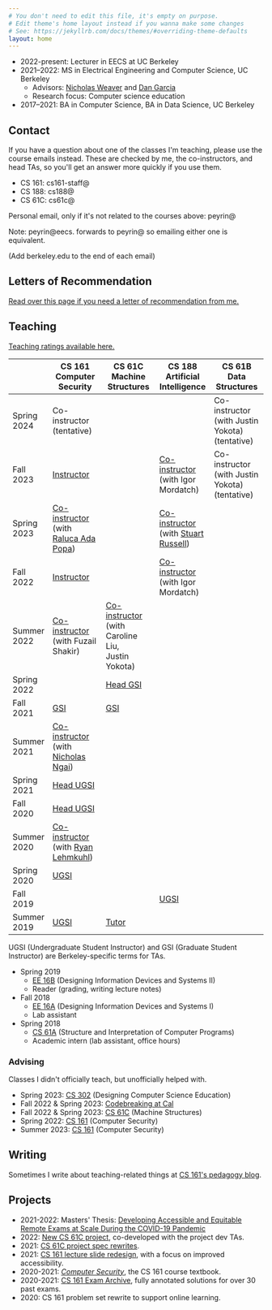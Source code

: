 ```yaml
---
# You don't need to edit this file, it's empty on purpose.
# Edit theme's home layout instead if you wanna make some changes
# See: https://jekyllrb.com/docs/themes/#overriding-theme-defaults
layout: home
---
```


- 2022-present: Lecturer in EECS at UC Berkeley
- 2021–2022: MS in Electrical Engineering and Computer Science, UC Berkeley
  - Advisors: [Nicholas Weaver](http://www1.icsi.berkeley.edu/~nweaver/) and [Dan Garcia](https://people.eecs.berkeley.edu/~ddgarcia/)
  - Research focus: Computer science education
- 2017–2021: BA in Computer Science, BA in Data Science, UC Berkeley

## Contact

If you have a question about one of the classes I'm teaching, please use the course emails instead. These are checked by me, the co-instructors, and head TAs, so you'll get an answer more quickly if you use them.
- CS 161: cs161-staff@
- CS 188: cs188@
- CS 61C: cs61c@

Personal email, only if it's not related to the courses above: peyrin@

Note: peyrin@eecs. forwards to peyrin@ so emailing either one is equivalent.

(Add berkeley.edu to the end of each email)


## Letters of Recommendation

[Read over this page if you need a letter of recommendation from me.](/letter-of-rec)


## Teaching

[Teaching ratings available here.](https://hkn.eecs.berkeley.edu/coursesurveys/instructor/Kao,Peyrin)

<table>
<colgroup>
  <col span="1" style="width: 14%;">
  <col span="1" style="width: 21.5%;">
  <col span="1" style="width: 21.5%;">
  <col span="1" style="width: 21.5%;">
  <col span="1" style="width: 21.5%;">
</colgroup>
<thead>
  <tr>
    <th></th>
    <th>CS 161<br>Computer Security</th>
    <th>CS 61C<br>Machine Structures</th>
    <th>CS 188<br>Artificial Intelligence</th>
    <th>CS 61B<br>Data Structures</th>
  </tr>
</thead>
<tbody>
  <tr>
    <td>Spring 2024</td>
    <td>Co-instructor<br>(tentative)</td>
    <td></td>
    <td></td>
    <td>Co-instructor<br>(with Justin Yokota)<br>(tentative)</td>
  </tr>
  <tr>
    <td>Fall 2023</td>
    <td><a href="https://fa23.cs161.org">Instructor</a></td>
    <td></td>
    <td><a href="https://inst.eecs.berkeley.edu/~cs188/fa23">Co-instructor</a><br>(with Igor Mordatch)</td>
    <td>Co-instructor<br>(with Justin Yokota)<br>(tentative)</td>
  </tr>
  <tr>
    <td>Spring 2023</td>
    <td><a href="https://sp23.cs161.org">Co-instructor</a><br>(with <a href="https://people.eecs.berkeley.edu/~raluca/">Raluca Ada Popa</a>)</td>
    <td></td>
    <td><a href="https://inst.eecs.berkeley.edu/~cs188/sp23">Co-instructor</a><br>(with <a href="http://people.eecs.berkeley.edu/~russell/">Stuart Russell</a>)</td>
    <td></td>
  </tr>
  <tr>
    <td>Fall 2022</td>
    <td><a href="https://fa22.cs161.org">Instructor</a></td>
    <td></td>
    <td><a href="https://inst.eecs.berkeley.edu/~cs188/fa22">Co-instructor</a><br>(with Igor Mordatch)</td>
    <td></td>
  </tr>
  <tr>
    <td>Summer 2022</td>
    <td><a href="https://su22.cs161.org">Co-instructor</a><br>(with Fuzail Shakir)</td>
    <td><a href="https://cs61c.org/su22">Co-instructor</a><br>(with Caroline Liu,<br>Justin Yokota)</td>
    <td></td>
    <td></td>
  </tr>
  <tr>
    <td>Spring 2022</td>
    <td></td>
    <td><a href="https://cs61c.org/sp22/">Head GSI</a></td>
    <td></td>
    <td></td>
  </tr>
  <tr>
    <td>Fall 2021<br></td>
    <td><a href="https://fa21.cs161.org/">GSI</a></td>
    <td><a href="https://cs61c.org/fa21/">GSI</a></td>
    <td></td>
    <td></td>
  </tr>
  <tr>
    <td>Summer 2021</td>
    <td><a href="https://su21.cs161.org/">Co-instructor</a><br>(with <a href="https://ngai.me/">Nicholas Ngai</a>)</td>
    <td></td>
    <td></td>
    <td></td>
  </tr>
  <tr>
    <td>Spring 2021</td>
    <td><a href="https://sp21.cs161.org/">Head UGSI</a></td>
    <td></td>
    <td></td>
    <td></td>
  </tr>
  <tr>
    <td>Fall 2020</td>
    <td><a href="https://fa20.cs161.org/">Head UGSI</a></td>
    <td></td>
    <td></td>
    <td></td>
  </tr>
  <tr>
    <td>Summer 2020<br></td>
    <td><a href="https://su20.cs161.org/">Co-instructor</a><br>(with <a href="https://ryanleh.me/">Ryan Lehmkuhl</a>)<br></td>
    <td></td>
    <td></td>
    <td></td>
  </tr>
  <tr>
    <td>Spring 2020</td>
    <td><a href="https://sp20.cs161.org/">UGSI</a></td>
    <td></td>
    <td></td>
    <td></td>
  </tr>
  <tr>
    <td>Fall 2019</td>
    <td></td>
    <td></td>
    <td><a href="https://inst.eecs.berkeley.edu/~cs188/fa19/">UGSI</a></td>
    <td></td>
  </tr>
  <tr>
    <td>Summer 2019</td>
    <td><a href="https://inst.eecs.berkeley.edu//~cs161/su19">UGSI</a></td>
    <td><a href="https://cs61c.org/su19/">Tutor</a></td>
    <td></td>
    <td></td>
  </tr>
</tbody>
</table>

UGSI (Undergraduate Student Instructor) and GSI (Graduate Student Instructor) are Berkeley-specific terms for TAs.

- Spring 2019
  - [EE 16B](https://inst.eecs.berkeley.edu/~ee16b/sp19/) (Designing Information Devices and Systems II)
  - Reader (grading, writing lecture notes)
- Fall 2018
  - [EE 16A](https://inst.eecs.berkeley.edu/~ee16a/fa18/) (Designing Information Devices and Systems I)
  - Lab assistant
- Spring 2018
  - [CS 61A](https://inst.eecs.berkeley.edu/~cs61a/sp18/) (Structure and Interpretation of Computer Programs)
  - Academic intern (lab assistant, office hours)

### Advising

Classes I didn't officially teach, but unofficially helped with.

- Spring 2023: [CS 302](https://cs302.org/sp23/) (Designing Computer Science Education)
- Fall 2022 & Spring 2023: [Codebreaking at Cal](https://codebreakingatcal.org/)
- Fall 2022 & Spring 2023: [CS 61C](https://cs61c.org/fa22) (Machine Structures)
- Spring 2022: [CS 161](https://sp22.cs161.org) (Computer Security)
- Summer 2023: [CS 161](https://su23.cs161.org) (Computer Security)

## Writing

Sometimes I write about teaching-related things at [CS 161's pedagogy blog](https://pedagogy.cs161.org/).

## Projects

* 2021-2022: Masters' Thesis: [Developing Accessible and Equitable Remote Exams at Scale During the COVID-19 Pandemic](https://www2.eecs.berkeley.edu/Pubs/TechRpts/2022/EECS-2022-223.html)
* 2022: [New CS 61C project](https://cs61c.org/sp22/projects/proj1/), co-developed with the project dev TAs.
* 2021: [CS 61C project spec rewrites](https://cs61c.org/fa21).
* 2021: [CS 161 lecture slide redesign](https://su21.cs161.org/), with a focus on improved accessibility.
* 2020-2021: [*Computer Security*](https://textbook.cs161.org/), the CS 161 course textbook.
* 2020-2021: [CS 161 Exam Archive](https://cs161.org/resources), fully annotated solutions for over 30 past exams.
* 2020: CS 161 problem set rewrite to support online learning.
